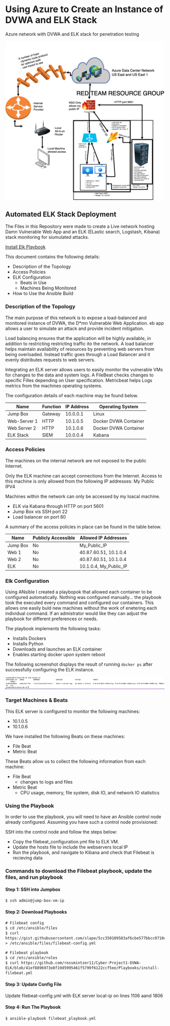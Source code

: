 # Using Azure to Create an Instance of DVWA and ELK Stack
Azure network with DVWA and ELK stack for penetration testing

![Network Diagram](Network_Diagram/Cyber-Network-Diagram.png)

## Automated ELK Stack Deployment

The Files in this Repository were made to create a Live network hosting Damn Vulnerable Web App
and an ELK (ELastic search, Logstash, Kibana) stack monitoring for siumulated attacks.

[Install Elk Playbook](Playbooks/install-elk.yml)

This document contains the following details:
- Description of the Topology
- Access Policies
- ELK Configuration
  - Beats in Use
  - Machines Being Monitored
- How to Use the Ansible Build



### Description of the Topology
The main purpose of this network is to expose a load-balanced and monitored instance of DVWA, the D*mn Vulnerable Web Application. eb app allows a user to simulate an attack and provide incident mitigation. 

Load balancing ensures that the application will be highly available, in addition to restricting restricting traffic ito the network.
A load balancer helps maintain availability of resources by preventing web servers from being overloaded. Instead traffic goes through a Load Balancer and it evenly distributes requests to web servers.

Integrating an ELK server allows users to easily monitor the vulnerable VMs for changes to the data and system logs.
A FileBeat checks changes to specific Filles depending on User specification. Metricbeat helps Logs metrics from 
the machines operating systems. 

The configuration details of each machine may be found below.

| Name         | Function | IP Address | Operating System      |
|--------------|----------|------------|-----------------------|
| Jump Box     | Gateway  | 10.0.0.1   | Linux                 |
| Web-Server 1 | HTTP     | 10.1.0.5   | Docker DVWA Container |
| Web Server 2 | HTTP     | 10.1.0.6   | Docker DVWA Container |
| ELK Stack    | SIEM     | 10.0.0.4   | Kabana                |

### Access Policies

The machines on the internal network are not exposed to the public Internet. 

Only the ELK machine can accept connections from the Internet.
Access to this machine is only allowed from the following IP addresses:
My Public IPV4 

Machines within the network can only be accessed by my loacal machine.
    
 - ELK via Kabana through HTTP on port 5601
 - Jump Box vis SSH port 22
 - Load balancer on port 80

A summary of the access policies in place can be found in the table below.

| Name     | Publicly Accessible | Allowed IP Addresses   |
|----------|---------------------|------------------------|
| Jump Box | No                  | My_Public_IP           |
| Web 1    | No                  | 40.87.60.51, 10.1.0.4  |
| Web 2    | No                  | 40.87.60.51, 10.1.0.4  |
| ELK      | No                  | 10.1.0.4, My_Public_IP |

### Elk Configuration

Using ANsible I created a playbopok that allowed each container to be configured automatically. Nothing was configured manually... the playbook took the executed every command and configured our containers. This allows one easily buld new machines without the work of enetering each individual command. If an admistrator would like they can adjust the playbook for different preferences or needs. 



The playbook implements the following tasks:
- Installs Dockers
- Installs Python
- Downloads and launches an ELK container
- Enables starting docker upon system reboot

The following screenshot displays the result of running `docker ps` after successfully configuring the ELK instance.


![Docker Command](/Images/Dockerps.png)

### Target Machines & Beats
This ELK server is configured to monitor the following machines:
- 10.1.0.5
- 10.1.0.6

We have installed the following Beats on these machines:
- File Beat
- Metric Beat

These Beats allow us to collect the following information from each machine:
- File Beat
  - changes to logs and files
- Metric Beat
  - CPU usage, memory, file system, disk IO, and network IO statistics

### Using the Playbook
In order to use the playbook, you will need to have an Ansible control node already configured. Assuming you have such a control node provisioned: 

SSH into the control node and follow the steps below:
- Copy the filebeat_configuration.yml file to ELK VM.
- Update the hosts file to include the webservers local IP
- Run the playbook, and navigate to Kibana and check that Filebeat is recieving data


### Commands to download the Filebeat playbook, update the files, and run playbook

#### Step 1: SSH into Jumpbox
```
$ ssh admin@jump-box-vm-ip
```

#### Step 2: Download Playbooks
```
# Filebeat config
$ cd /etc/ansible/files
$ curl https://gist.githubusercontent.com/slape/5cc350109583af6cbe577bbcc0710c93/raw/eca603b72586fbe148c11f9c87bf96a63cb25760/Filebeat > /etc/ansible/files/filebeat-config.yml
```
```
# Filebeat playbook
$ cd /etc/ansible/roles
$ curl https://github.com/rossmintzer11/Cyber-Project1-DVWA-ELK/blob/41ef8896973e8f19d5995461f5799f6122ccf5ee/Playbooks/install-filebeat.yml
```

 #### Step 3: Update Config File

Update filebeat-config.yml with ELK server local-ip on lines 1106 aand 1806 

#### Step 4: Run The Playbook
```
$ ansible-playbook filebeat_playbook.yml
```

